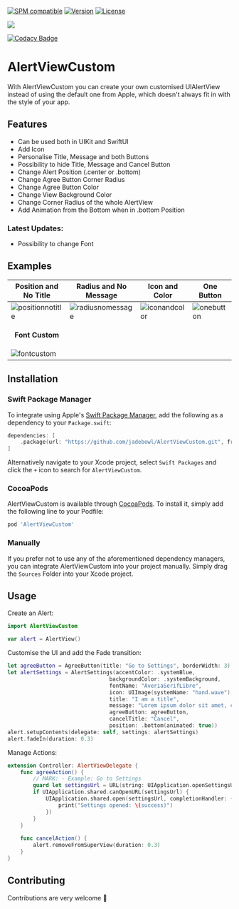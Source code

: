 [![SPM compatible](https://img.shields.io/badge/Swift%20Package%20Manager-compatible-brightgreen.svg)]([https://swift.org/package-manager/](https://github.com/apple/swift-package-manager))
[![Version](https://img.shields.io/cocoapods/v/AlertViewCustom.svg?style=flat)](https://cocoapods.org/pods/AlertViewCustom) 
[![License](https://img.shields.io/cocoapods/l/AlertViewCustom.svg?style=flat)](https://cocoapods.org/pods/AlertViewCustom)


[![](https://img.shields.io/endpoint?url=https%3A%2F%2Fswiftpackageindex.com%2Fapi%2Fpackages%2Fjadebowl%2FAlertViewCustom%2Fbadge%3Ftype%3Dplatforms)](https://swiftpackageindex.com/jadebowl/AlertViewCustom)

[![Codacy Badge](https://app.codacy.com/project/badge/Grade/85d7d6bc1ccb4666ab9ef5b251b27621)](https://app.codacy.com/gh/jadebowl/AlertViewCustom/dashboard?utm_source=gh&utm_medium=referral&utm_content=&utm_campaign=Badge_grade)


# AlertViewCustom

<p align="left">
With AlertViewCustom you can create your own customised UIAlertView instead of using the default one from Apple, which doesn't always fit in with the style of your app.
</p>

## Features
- Can be used both in UIKit and SwiftUI
- Add Icon
- Personalise Title, Message and both Buttons
- Possibility to hide Title, Message and Cancel Button
- Change Alert Position (.center or .bottom)
- Change Agree Button Corner Radius
- Change Agree Button Color
- Change View Background Color
- Change Corner Radius of the whole AlertView
- Add Animation from the Bottom when in .bottom Position

### Latest Updates:
- Possibility to change Font

## Examples
| Position and No Title | Radius and No Message | Icon and Color | One Button |
| --------------------- | -------------------- | -------------- | ---------- |
| ![positionnotitle](https://i.ibb.co/BqSsqfS/positionmessage.png) | ![radiusnomessage](https://i.ibb.co/KV48H8z/onlytitlecorner.png) | ![iconandcolor](https://i.ibb.co/fGwxSr4/icontitle.png) | ![onebutton](https://i.ibb.co/Jm4kZP4/onebutton.png) |
| <p align="center"><b>Font Custom</b></p> | | | |
| ![fontcustom](https://i.ibb.co/B2ffttg/fontcustom.png) | | | |

## Installation

### Swift Package Manager

To integrate using Apple's [Swift Package Manager](https://swift.org/package-manager/), add the following as a dependency to your `Package.swift`:

```swift
dependencies: [
    .package(url: "https://github.com/jadebowl/AlertViewCustom.git", from: "4.0.0")
]
```

Alternatively navigate to your Xcode project, select `Swift Packages` and click the `+` icon to search for `AlertViewCustom`.

### CocoaPods

AlertViewCustom is available through [CocoaPods](http://cocoapods.org). To install
it, simply add the following line to your Podfile:

```ruby
pod 'AlertViewCustom'
```

### Manually

If you prefer not to use any of the aforementioned dependency managers, you can integrate AlertViewCustom into your project manually. Simply drag the `Sources` Folder into your Xcode project.

## Usage

Create an Alert:
```swift
import AlertViewCustom

var alert = AlertView()
```

Customise the UI and add the Fade transition:
```swift
let agreeButton = AgreeButton(title: "Go to Settings", borderWidth: 3)
let alertSettings = AlertSettings(accentColor: .systemBlue,
                                backgroundColor: .systemBackground,
                                fontName: "AveriaSerifLibre",
                                icon: UIImage(systemName: "hand.wave"),
                                title: "I am a title",
                                message: "Lorem ipsum dolor sit amet, consectetuadipiscing elit, sed do eiusmod tempor incididunt ulabore et dolore magna aliqua.",
                                agreeButton: agreeButton,
                                cancelTitle: "Cancel",
                                position: .bottom(animated: true))
alert.setupContents(delegate: self, settings: alertSettings)
alert.fadeIn(duration: 0.3)
```

Manage Actions:
```swift
extension Controller: AlertViewDelegate {
    func agreeAction() {
        // MARK: - Example: Go to Settings
        guard let settingsUrl = URL(string: UIApplication.openSettingsURLString) else { return }
        if UIApplication.shared.canOpenURL(settingsUrl) {
            UIApplication.shared.open(settingsUrl, completionHandler: { (success) in
                print("Settings opened: \(success)")
            })
        }
    }
    
    func cancelAction() {
        alert.removeFromSuperView(duration: 0.3)
    }
}
```

## Contributing
Contributions are very welcome 🙌
